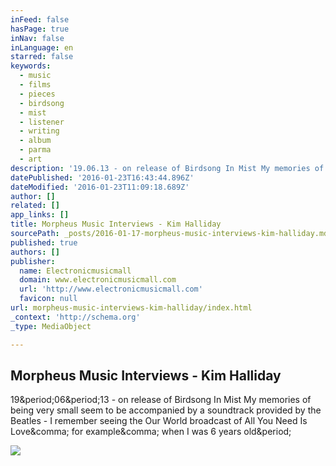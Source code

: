 ```yaml
---
inFeed: false
hasPage: true
inNav: false
inLanguage: en
starred: false
keywords:
  - music
  - films
  - pieces
  - birdsong
  - mist
  - listener
  - writing
  - album
  - parma
  - art
description: '19.06.13 - on release of Birdsong In Mist My memories of being very small seem to be accompanied by a soundtrack provided by the Beatles - I remember seeing the Our World broadcast of All You Need Is Love, for example, when I was 6 years old.'
datePublished: '2016-01-23T16:43:44.896Z'
dateModified: '2016-01-23T11:09:18.689Z'
author: []
related: []
app_links: []
title: Morpheus Music Interviews - Kim Halliday
sourcePath: _posts/2016-01-17-morpheus-music-interviews-kim-halliday.md
published: true
authors: []
publisher:
  name: Electronicmusicmall
  domain: www.electronicmusicmall.com
  url: 'http://www.electronicmusicmall.com'
  favicon: null
url: morpheus-music-interviews-kim-halliday/index.html
_context: 'http://schema.org'
_type: MediaObject

---
```

<article style=""><h1>Morpheus Music Interviews - Kim Halliday</h1><p>19&amp;period;06&amp;period;13 - on release of Birdsong In Mist My memories of being very small seem to be accompanied by a soundtrack provided by the Beatles - I remember seeing the Our World broadcast of All You Need Is Love&amp;comma; for example&amp;comma; when I was 6 years old&amp;period;</p><img src="http://www.electronicmusicmall.com/images/Interviews/halliday.jpg" /></article>